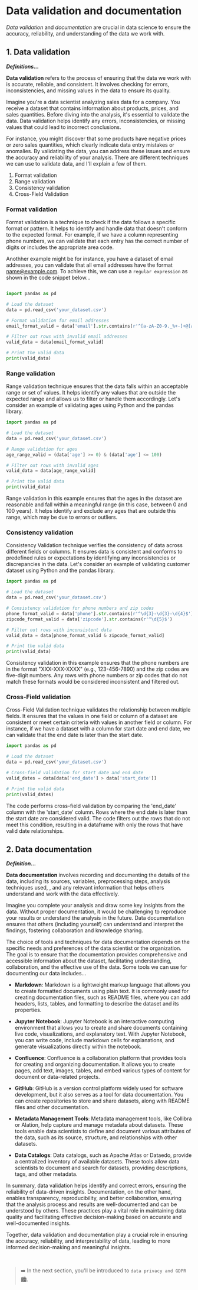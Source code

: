 # Data validation and documentation
_Data validation_ and _documentation_ are crucial in data science to ensure the accuracy, reliability, and understanding of the data we work with. 


## 1. Data validation

<aside>

**_Definitions..._**

**Data validation** refers to the process of ensuring that the data we work with is accurate, reliable, and consistent. It involves checking for errors, inconsistencies, and missing values in the data to ensure its quality. 

</aside>

Imagine you're a data scientist analyzing sales data for a company. You receive a dataset that contains information about products, prices, and sales quantities. Before diving into the analysis, it's essential to validate the data. Data validation helps identify any errors, inconsistencies, or missing values that could lead to incorrect conclusions. 

For instance, you might discover that some products have negative prices or zero sales quantities, which clearly indicate data entry mistakes or anomalies. By validating the data, you can address these issues and ensure the accuracy and reliability of your analysis. There are different techniques we can use to validate data, and I'll explain a few of them.

1. Format validation
2. Range validation
3. Consistency validation
4. Cross-Field Validation

### Format validation
Format validation is a technique to check if the data follows a specific format or pattern. It helps to identify and handle data that doesn't conform to the expected format. For example, if we have a column representing phone numbers, we can validate that each entry has the correct number of digits or includes the appropriate area code. 

Anothher example might be for instance, you have a dataset of email addresses, you can validate that all email addresses have the format name@example.com. To achieve this, we can use a `regular expression` as shown in the code snippet below...

<aside>

```python

import pandas as pd

# Load the dataset
data = pd.read_csv('your_dataset.csv')

# Format validation for email addresses
email_format_valid = data['email'].str.contains(r'^[a-zA-Z0-9._%+-]+@[a-zA-Z0-9.-]+\.[a-zA-Z]{2,}$')

# Filter out rows with invalid email addresses
valid_data = data[email_format_valid]

# Print the valid data
print(valid_data)
```

</aside>

### Range validation
Range validation technique ensures that the data falls within an acceptable range or set of values. It helps identify any values that are outside the expected range and allows us to filter or handle them accordingly. Let's consider an example of validating ages using Python and the pandas library.

<aside>

```python
import pandas as pd

# Load the dataset
data = pd.read_csv('your_dataset.csv')

# Range validation for ages
age_range_valid = (data['age'] >= 0) & (data['age'] <= 100)

# Filter out rows with invalid ages
valid_data = data[age_range_valid]

# Print the valid data
print(valid_data)
```

</aside>

Range validation in this example ensures that the ages in the dataset are reasonable and fall within a meaningful range (in this case, between 0 and 100 years). It helps identify and exclude any ages that are outside this range, which may be due to errors or outliers.

### Consistency validation
Consistency Validation technique verifies the consistency of data across different fields or columns. It ensures data is consistent and conforms to predefined rules or expectations by identifying any inconsistencies or discrepancies in the data. Let's consider an example of validating customer dataset using Python and the pandas library.

<aside>

```python
import pandas as pd

# Load the dataset
data = pd.read_csv('your_dataset.csv')

# Consistency validation for phone numbers and zip codes
phone_format_valid = data['phone'].str.contains(r'^\d{3}-\d{3}-\d{4}$')
zipcode_format_valid = data['zipcode'].str.contains(r'^\d{5}$')

# Filter out rows with inconsistent data
valid_data = data[phone_format_valid & zipcode_format_valid]

# Print the valid data
print(valid_data)
```

</aside>

Consistency validation in this example ensures that the phone numbers are in the format "XXX-XXX-XXXX" (e.g., 123-456-7890) and the zip codes are five-digit numbers. Any rows with phone numbers or zip codes that do not match these formats would be considered inconsistent and filtered out.


### Cross-Field validation
Cross-Field Validation technique validates the relationship between multiple fields. It ensures that the values in one field or column of a dataset are consistent or meet certain criteria with values in another field or column. For instance, if we have a dataset with a column for start date and end date, we can validate that the end date is later than the start date.

<aside> 

```python
import pandas as pd

# Load the dataset
data = pd.read_csv('your_dataset.csv')

# Cross-field validation for start date and end date
valid_dates = data[data['end_date'] > data['start_date']]

# Print the valid data
print(valid_dates)
```

</aside>

The code performs cross-field validation by comparing the 'end_date' column with the 'start_date' column. Rows where the end date is later than the start date are considered valid. The code filters out the rows that do not meet this condition, resulting in a dataframe with only the rows that have valid date relationships.


## 2. Data documentation

<aside>

**_Definition..._**

**Data documentation** involves recording and documenting the details of the data, including its sources, variables, preprocessing steps, analysis techniques used, , and any relevant information that helps others understand and work with the data effectively.

</aside>

Imagine you complete your analysis and draw some key insights from the data. Without proper documentation, it would be challenging to reproduce your results or understand the analysis in the future. Data documentation ensures that others (including yourself) can understand and interpret the findings, fostering collaboration and knowledge sharing.


The choice of tools and techniques for data documentation depends on the specific needs and preferences of the data scientist or the organization. The goal is to ensure that the documentation provides comprehensive and accessible information about the dataset, facilitating understanding, collaboration, and the effective use of the data. Some tools we can use for documenting our data includes...

- **Markdown**: Markdown is a lightweight markup language that allows you to create formatted documents using plain text. It is commonly used for creating documentation files, such as README files, where you can add headers, lists, tables, and formatting to describe the dataset and its properties. 

- **Jupyter Notebook**: Jupyter Notebook is an interactive computing environment that allows you to create and share documents containing live code, visualizations, and explanatory text. With Jupyter Notebook, you can write code, include markdown cells for explanations, and generate visualizations directly within the notebook.

- **Confluence**: Confluence is a collaboration platform that provides tools for creating and organizing documentation. It allows you to create pages, add text, images, tables, and embed various types of content for document or data-related projects.

- **GitHub**: GitHub is a version control platform widely used for software development, but it also serves as a tool for data documentation. You can create repositories to store and share datasets, along with README files and other documentation. 

- **Metadata Management Tools**: Metadata management tools, like Collibra or Alation, help capture and manage metadata about datasets. These tools enable data scientists to define and document various attributes of the data, such as its source, structure, and relationships with other datasets. 

- **Data Catalogs**: Data catalogs, such as Apache Atlas or Dataedo, provide a centralized inventory of available datasets. These tools allow data scientists to document and search for datasets, providing descriptions, tags, and other metadata. 

<aside>

In summary, data validation helps identify and correct errors, ensuring the reliability of data-driven insights. Documentation, on the other hand, enables transparency, reproducibility, and better collaboration, ensuring that the analysis process and results are well-documented and can be understood by others. These practices play a vital role in maintaining data quality and facilitating effective decision-making based on accurate and well-documented insights. 

Together, data validation and documentation play a crucial role in ensuring the accuracy, reliability, and interpretability of data, leading to more informed decision-making and meaningful insights.

</aside>


<br>

> ➡️ In the next section, you'll be introduced to `data privacy and GDPR` 🏙️.